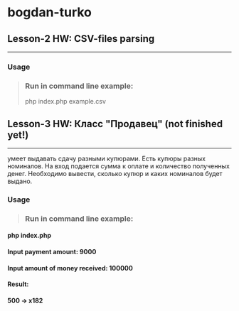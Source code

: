 bogdan-turko
============

## Lesson-2 HW: CSV-files parsing
-------------
### Usage
> ### Run in command line example:
> php index.php example.csv




## Lesson-3 HW: Класс "Продавец" (not finished yet!)
-------------
умеет выдавать сдачу разными купюрами. Есть купюры разных номиналов. 
На вход подается сумма к оплате и количество полученных денег. Необходимо вывести, 
сколько купюр и каких номиналов будет выданo.
### Usage
> ### Run in command line example:
#### php index.php
#### Input payment amount: 9000
#### Input amount of money received: 100000
#### Result: 
#### 500 -> x182

